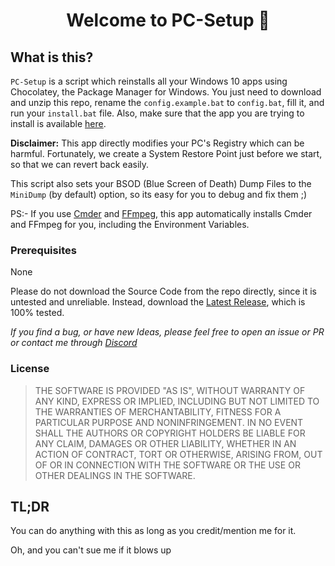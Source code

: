 <h1 align="center">Welcome to PC-Setup 👋</h1>

## What is this?
`PC-Setup` is a script which reinstalls all your Windows 10 apps using Chocolatey, the Package Manager for Windows.
You just need to download and unzip this repo, rename the `config.example.bat` to `config.bat`, fill it, and run your `install.bat` file. Also, make sure that the app you are trying to install is available [here](https://community.chocolatey.org/packages).

**Disclaimer:** This app directly modifies your PC's Registry which can be harmful. Fortunately, we create a System Restore Point just before we start, so that we can revert back easily.

This script also sets your BSOD (Blue Screen of Death) Dump Files to the `MiniDump` (by default) option, so its easy for you to debug and fix them ;)

PS:- If you use [Cmder](https://cmder.net/) and [FFmpeg](https://www.ffmpeg.org/), this app automatically installs Cmder and FFmpeg for you, including the Environment Variables. 

### Prerequisites
None

Please do not download the Source Code from the repo directly, since it is untested and unreliable. Instead, download the [Latest Release](https://github.com/WickedWizard3588/PC-Setup/releases), which is 100% tested.

_If you find a bug, or have new Ideas, please feel free to open an issue or PR or contact me through [Discord](https://discord.com/users/719421577086894101)_

### License 
> THE SOFTWARE IS PROVIDED "AS IS", WITHOUT WARRANTY OF ANY KIND, EXPRESS OR
> IMPLIED, INCLUDING BUT NOT LIMITED TO THE WARRANTIES OF MERCHANTABILITY,
> FITNESS FOR A PARTICULAR PURPOSE AND NONINFRINGEMENT. IN NO EVENT SHALL THE
> AUTHORS OR COPYRIGHT HOLDERS BE LIABLE FOR ANY CLAIM, DAMAGES OR OTHER
> LIABILITY, WHETHER IN AN ACTION OF CONTRACT, TORT OR OTHERWISE, ARISING FROM,
> OUT OF OR IN CONNECTION WITH THE SOFTWARE OR THE USE OR OTHER DEALINGS IN THE
> SOFTWARE.

## TL;DR
You can do anything with this as long as you credit/mention me for it. 

Oh, and you can't sue me if it blows up
